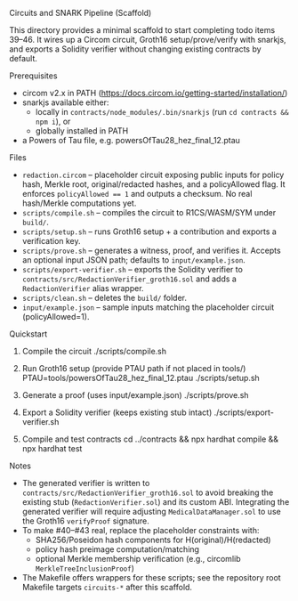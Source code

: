 Circuits and SNARK Pipeline (Scaffold)

This directory provides a minimal scaffold to start completing todo items 39–46.
It wires up a Circom circuit, Groth16 setup/prove/verify with snarkjs, and exports a Solidity verifier without changing existing contracts by default.

Prerequisites

- circom v2.x in PATH (https://docs.circom.io/getting-started/installation/)
- snarkjs available either:
  - locally in `contracts/node_modules/.bin/snarkjs` (run `cd contracts && npm i`), or
  - globally installed in PATH
- a Powers of Tau file, e.g. powersOfTau28_hez_final_12.ptau

Files

- `redaction.circom` – placeholder circuit exposing public inputs for policy hash, Merkle root, original/redacted hashes, and a policyAllowed flag. It enforces `policyAllowed == 1` and outputs a checksum. No real hash/Merkle computations yet.
- `scripts/compile.sh` – compiles the circuit to R1CS/WASM/SYM under `build/`.
- `scripts/setup.sh` – runs Groth16 setup + a contribution and exports a verification key.
- `scripts/prove.sh` – generates a witness, proof, and verifies it. Accepts an optional input JSON path; defaults to `input/example.json`.
- `scripts/export-verifier.sh` – exports the Solidity verifier to `contracts/src/RedactionVerifier_groth16.sol` and adds a `RedactionVerifier` alias wrapper.
- `scripts/clean.sh` – deletes the `build/` folder.
- `input/example.json` – sample inputs matching the placeholder circuit (policyAllowed=1).

Quickstart

1) Compile the circuit
   ./scripts/compile.sh

2) Run Groth16 setup (provide PTAU path if not placed in tools/)
   PTAU=tools/powersOfTau28_hez_final_12.ptau ./scripts/setup.sh

3) Generate a proof (uses input/example.json)
   ./scripts/prove.sh

4) Export a Solidity verifier (keeps existing stub intact)
   ./scripts/export-verifier.sh

5) Compile and test contracts
   cd ../contracts && npx hardhat compile && npx hardhat test

Notes

- The generated verifier is written to `contracts/src/RedactionVerifier_groth16.sol` to avoid breaking the existing stub (`RedactionVerifier.sol`) and its custom ABI.
  Integrating the generated verifier will require adjusting `MedicalDataManager.sol` to use the Groth16 `verifyProof` signature.
- To make #40–#43 real, replace the placeholder constraints with:
  - SHA256/Poseidon hash components for H(original)/H(redacted)
  - policy hash preimage computation/matching
  - optional Merkle membership verification (e.g., circomlib `MerkleTreeInclusionProof`)
- The Makefile offers wrappers for these scripts; see the repository root Makefile targets `circuits-*` after this scaffold.

